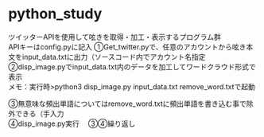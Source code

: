 # python_study
ツイッターAPIを使用して呟きを取得・加工・表示するプログラム群  
APIキーはconfig.pyに記入
①Get_twitter.pyで、任意のアカウントから呟き本文をinput_data.txtに出力（ソースコード内でアカウント名指定  
②disp_image.pyでinput_data.txt内のデータを加工してワードクラウド形式で表示  
メモ：実行時>python3 disp_image.py input_data.txt remove_word.txtで起動  
  
③無意味な頻出単語についてはremove_word.txtに頻出単語を書き込む事で除外できる（手入力  
④disp_image.py実行　
③④繰り返し  
